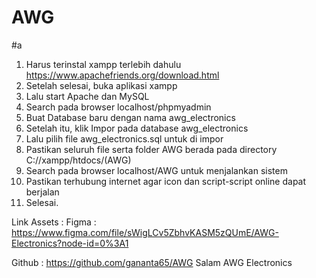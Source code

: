 # AWG
#a
1. Harus terinstal xampp terlebih dahulu
  https://www.apachefriends.org/download.html
3. Setelah selesai, buka aplikasi xampp
4. Lalu start Apache dan MySQL
5. Search pada browser localhost/phpmyadmin
6. Buat Database baru dengan nama awg_electronics
7. Setelah itu, klik Impor pada database awg_electronics
8. Lalu pilih file awg_electronics.sql untuk di impor
9. Pastikan seluruh file serta folder AWG berada pada directory C://xampp/htdocs/(AWG)
10. Search pada browser localhost/AWG untuk menjalankan sistem
11. Pastikan terhubung internet agar icon dan script-script online dapat berjalan
12. Selesai.

Link Assets :
Figma :
https://www.figma.com/file/sWigLCv5ZbhvKASM5zQUmE/AWG-Electronics?node-id=0%3A1

Github :
https://github.com/gananta65/AWG
Salam
AWG Electronics
